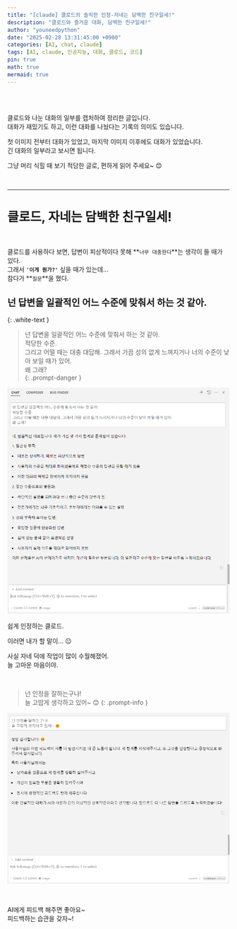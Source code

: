 ```yaml
---
title: "[claude] 클로드의 솔직한 인정-자네는 담백한 친구일세!"
description: "클로드와 즐거운 대화, 담백한 친구일세!"
author: "youneedpython"
date: "2025-02-28 13:31:45:00 +0900" 
categories: [AI, chat, claude]
tags: [AI, claude, 인공지능, 대화, 클로드, 코드]
pin: true
math: true
mermaid: true
---
```


<br/><br/>

클로드와 나눈 대화의 일부를 캡처하여 정리한 글입니다.    
대화가 재밌기도 하고, 이런 대화를 나눴다는 기록의 의미도 있습니다.  

첫 이미지 전부터 대화가 있었고, 마지막 이미지 이후에도 대화가 있었습니다.  
긴 대화의 일부라고 보시면 됩니다.  

그냥 머리 식힐 때 보기 적당한 글로, 편하게 읽어 주세요~ 😊  

<br/>

--- 

# 클로드, 자네는 담백한 친구일세!  

<br/>

클로드를 사용하다 보면, 답변이 피상적이다 못해 **`너무 대충한다`**는 생각이 들 때가 있다.  
그래서 **`'이게 뭔가?'`** 싶을 때가 있는데...  
참다가 **`질문`**을 했다.

## 넌 답변을 일괄적인 어느 수준에 맞춰서 하는 것 같아.
{: .white-text }
> 넌 답변을 일괄적인 어느 수준에 맞춰서 하는 것 같아.  
적당한 수준.  
그리고 어떨 때는 대충 대답해. 그래서 가끔 성의 없게 느껴지거나 너의 수준이 낮아 보일 때가 있어.  
왜 그래?  
{: .prompt-danger }

![클로드 AI와 대화](../assets/img/2025-02-28/chat1.png)  

쉽게 인정하는 클로드.  

이러면 내가 할 말이... 😐  

사실 자네 덕에 작업이 많이 수월해졌어.  
늘 고마운 마음이야.

<br/>

> 넌 인정을 잘하는구나!  
늘 고맙게 생각하고 있어~ 😊
{: .prompt-info }

![클로드 AI와 대화](../assets/img/2025-02-28/chat2.png)  

<br/>

AI에게 피드백 해주면 좋아요~  
피드백하는 습관을 갖자~!  

